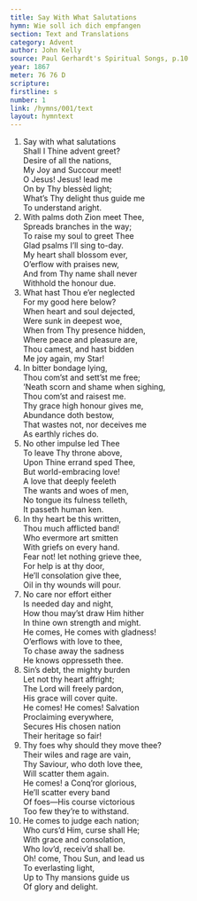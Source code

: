 ```yaml
---
title: Say With What Salutations
hymn: Wie soll ich dich empfangen
section: Text and Translations
category: Advent
author: John Kelly
source: Paul Gerhardt's Spiritual Songs, p.10
year: 1867
meter: 76 76 D
scripture:
firstline: s
number: 1
link: /hymns/001/text
layout: hymntext
---
```


1. Say with what salutations  
   Shall I Thine advent greet?  
   Desire of all the nations,  
   My Joy and Succour meet!  
   O Jesus! Jesus! lead me  
   On by Thy blessèd light;  
   What’s Thy delight thus guide me  
   To understand aright.
2. With palms doth Zion meet Thee,  
   Spreads branches in the way;  
   To raise my soul to greet Thee  
   Glad psalms I’ll sing to-day.  
   My heart shall blossom ever,  
   O’erflow with praises new,  
   And from Thy name shall never  
   Withhold the honour due.
3. What hast Thou e’er neglected  
   For my good here below?  
   When heart and soul dejected,  
   Were sunk in deepest woe,  
   When from Thy presence hidden,  
   Where peace and pleasure are,  
   Thou camest, and hast bidden  
   Me joy again, my Star!
4. In bitter bondage lying,  
   Thou com’st and sett’st me free;  
   ’Neath scorn and shame when sighing,  
   Thou com’st and raisest me.  
   Thy grace high honour gives me,  
   Abundance doth bestow,  
   That wastes not, nor deceives me  
   As earthly riches do.
5. No other impulse led Thee  
   To leave Thy throne above,  
   Upon Thine errand sped Thee,  
   But world-embracing love!  
   A love that deeply feeleth  
   The wants and woes of men,  
   No tongue its fulness telleth,  
   It passeth human ken.
6. In thy heart be this written,  
   Thou much afflicted band!  
   Who evermore art smitten  
   With griefs on every hand.  
   Fear not! let nothing grieve thee,  
   For help is at thy door,  
   He’ll consolation give thee,  
   Oil in thy wounds will pour.
7. No care nor effort either  
   Is needed day and night,  
   How thou may’st draw Him hither  
   In thine own strength and might.  
   He comes, He comes with gladness!  
   O’erflows with love to thee,  
   To chase away the sadness  
   He knows oppresseth thee.
8. Sin’s debt, the mighty burden  
   Let not thy heart affright;  
   The Lord will freely pardon,  
   His grace will cover quite.  
   He comes! He comes! Salvation  
   Proclaiming everywhere,  
   Secures His chosen nation  
   Their heritage so fair!
9. Thy foes why should they move thee?  
   Their wiles and rage are vain,  
   Thy Saviour, who doth love thee,  
   Will scatter them again.  
   He comes! a Conq’ror glorious,  
   He’ll scatter every band  
   Of foes—His course victorious  
   Too few they’re to withstand.
10. He comes to judge each nation;  
   Who curs’d Him, curse shall He;  
   With grace and consolation,  
   Who lov’d, receiv’d shall be.  
   Oh! come, Thou Sun, and lead us  
   To everlasting light,  
   Up to Thy mansions guide us  
   Of glory and delight.  

